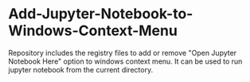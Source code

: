 # Add-Jupyter-Notebook-to-Windows-Context-Menu

Repository includes the registry files to add or remove "Open Jupyter Notebook Here" option to windows context menu. It can be used to run jupyter notebook from the current directory.

